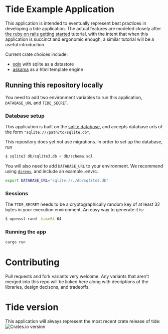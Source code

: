 # Tide Example Application

This application is intended to eventually represent best practices in
developing a tide application. The actual features are modeled closely
after [the ruby on rails getting
started](https://guides.rubyonrails.org/getting_started.html)
tutorial, with the intent that when this application is succinct and
ergonomic enough, a similar tutorial will be a useful introduction.

Current crate choices include:
* [sqlx](https://github.com/launchbadge/sqlx) with sqlite as a datastore
* [askama](https://github.com/djc/askama) as a html template engine

## Running this repository locally

You need to add two environment variables to run this application,
`DATABASE_URL` and `TIDE_SECRET`.

### Database setup

This application is built on the [sqlite
database](https://www.sqlite.org/), and accepts database urls of the
form `"sqlite:///path/to/sqlite.db"`.

This repository does yet not use migrations. In order to set up the database, run
```bash
$ sqlite3 db/sqlite3.db < db/schema.sql
```

You will also need to add `DATABASE_URL` to your environment. We
recommend using [`direnv`](https://direnv.net/), and include an
example .envrc.

``` bash
export DATABASE_URL="sqlite://./db/sqlite3.db"
```

### Sessions
The `TIDE_SECRET` needs to be a cryptographically random key of at
least 32 bytes in your execution environment. An easy way to generate
it is:

``` bash
$ openssl rand -base64 64
```

### Running the app

``` bash
cargo run
```

# Contributing

Pull requests and fork variants very welcome. Any variants that aren't
merged into this repo will be linked here along with decriptions of
the libraries, design decisons, and tradeoffs.

# Tide version

This application will always represent the most recent crate release
    of tide: <img
    src="https://img.shields.io/crates/v/tide.svg?style=flat-square"
    alt="Crates.io version" />
